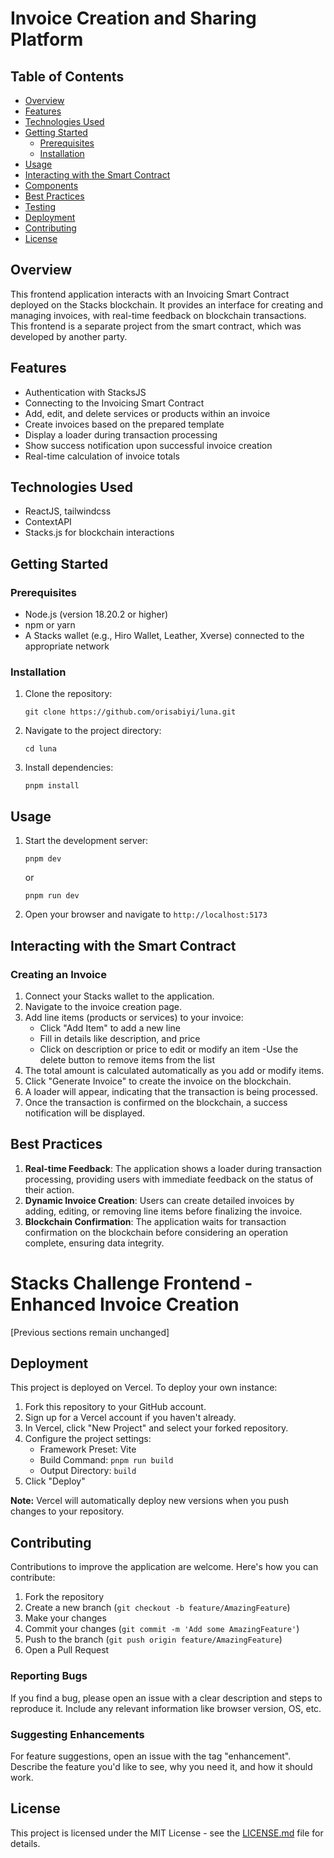 # Invoice Creation and Sharing Platform

## Table of Contents

- [Overview](#overview)
- [Features](#features)
- [Technologies Used](#technologies-used)
- [Getting Started](#getting-started)
  - [Prerequisites](#prerequisites)
  - [Installation](#installation)
- [Usage](#usage)
- [Interacting with the Smart Contract](#interacting-with-the-smart-contract)
- [Components](#components)
- [Best Practices](#best-practices)
- [Testing](#testing)
- [Deployment](#deployment)
- [Contributing](#contributing)
- [License](#license)

## Overview

This frontend application interacts with an Invoicing Smart Contract deployed on the Stacks blockchain. It provides an interface for creating and managing invoices, with real-time feedback on blockchain transactions. This frontend is a separate project from the smart contract, which was developed by another party.

## Features

- Authentication with StacksJS
- Connecting to the Invoicing Smart Contract
- Add, edit, and delete services or products within an invoice
- Create invoices based on the prepared template
- Display a loader during transaction processing
- Show success notification upon successful invoice creation
- Real-time calculation of invoice totals

## Technologies Used

- ReactJS, tailwindcss
- ContextAPI
- Stacks.js for blockchain interactions

## Getting Started

### Prerequisites

- Node.js (version 18.20.2 or higher)
- npm or yarn
- A Stacks wallet (e.g., Hiro Wallet, Leather, Xverse) connected to the appropriate network

### Installation

1. Clone the repository:
   ```
   git clone https://github.com/orisabiyi/luna.git
   ```
2. Navigate to the project directory:
   ```
   cd luna
   ```
3. Install dependencies:
   ```
   pnpm install
   ```

## Usage

1. Start the development server:
   ```
   pnpm dev
   ```
   or
   ```
   pnpm run dev
   ```
2. Open your browser and navigate to `http://localhost:5173`

## Interacting with the Smart Contract

### Creating an Invoice

1. Connect your Stacks wallet to the application.
2. Navigate to the invoice creation page.
3. Add line items (products or services) to your invoice:
   - Click "Add Item" to add a new line
   - Fill in details like description, and price
   - Click on description or price to edit or modify an item
     -Use the delete button to remove items from the list
4. The total amount is calculated automatically as you add or modify items.
5. Click "Generate Invoice" to create the invoice on the blockchain.
6. A loader will appear, indicating that the transaction is being processed.
7. Once the transaction is confirmed on the blockchain, a success notification will be displayed.

## Best Practices

1. **Real-time Feedback**: The application shows a loader during transaction processing, providing users with immediate feedback on the status of their action.
2. **Dynamic Invoice Creation**: Users can create detailed invoices by adding, editing, or removing line items before finalizing the invoice.
3. **Blockchain Confirmation**: The application waits for transaction confirmation on the blockchain before considering an operation complete, ensuring data integrity.

# Stacks Challenge Frontend - Enhanced Invoice Creation

[Previous sections remain unchanged]

## Deployment

This project is deployed on Vercel. To deploy your own instance:

1. Fork this repository to your GitHub account.
2. Sign up for a Vercel account if you haven't already.
3. In Vercel, click "New Project" and select your forked repository.
4. Configure the project settings:
   - Framework Preset: Vite
   - Build Command: `pnpm run build`
   - Output Directory: `build`
5. Click "Deploy"

**Note:** Vercel will automatically deploy new versions when you push changes to your repository.

## Contributing

Contributions to improve the application are welcome. Here's how you can contribute:

1. Fork the repository
2. Create a new branch (`git checkout -b feature/AmazingFeature`)
3. Make your changes
4. Commit your changes (`git commit -m 'Add some AmazingFeature'`)
5. Push to the branch (`git push origin feature/AmazingFeature`)
6. Open a Pull Request

### Reporting Bugs

If you find a bug, please open an issue with a clear description and steps to reproduce it. Include any relevant information like browser version, OS, etc.

### Suggesting Enhancements

For feature suggestions, open an issue with the tag "enhancement". Describe the feature you'd like to see, why you need it, and how it should work.

## License

This project is licensed under the MIT License - see the [LICENSE.md](LICENSE.md) file for details.
